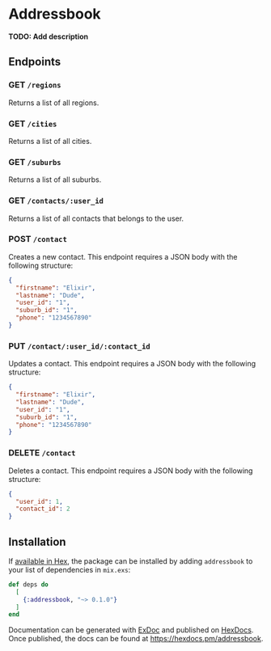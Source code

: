 # Addressbook

**TODO: Add description**

## Endpoints


### GET `/regions`

Returns a list of all regions.

### GET `/cities`

Returns a list of all cities.

### GET `/suburbs`

Returns a list of all suburbs.


### GET `/contacts/:user_id`

Returns a list of all contacts that belongs to the user.

### POST `/contact`

Creates a new contact. This endpoint requires a JSON
body with the following structure:

```json
{
  "firstname": "Elixir",
  "lastname": "Dude",
  "user_id": "1",
  "suburb_id": "1",
  "phone": "1234567890"
}
```


### PUT `/contact/:user_id/:contact_id`

Updates a contact.
This endpoint requires a JSON body with the following structure:

```json
{
  "firstname": "Elixir",
  "lastname": "Dude",
  "user_id": "1",
  "suburb_id": "1",
  "phone": "1234567890"
}
```

### DELETE `/contact`

Deletes a contact.
This endpoint requires a JSON body with the following structure:

```json
{
  "user_id": 1,
  "contact_id": 2
}
```





## Installation

If [available in Hex](https://hex.pm/docs/publish), the package can be installed
by adding `addressbook` to your list of dependencies in `mix.exs`:

```elixir
def deps do
  [
    {:addressbook, "~> 0.1.0"}
  ]
end
```

Documentation can be generated with [ExDoc](https://github.com/elixir-lang/ex_doc)
and published on [HexDocs](https://hexdocs.pm). Once published, the docs can
be found at <https://hexdocs.pm/addressbook>.

